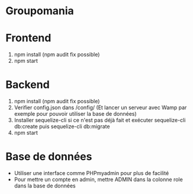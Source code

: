 # Groupomania

# Frontend

1. npm install (npm audit fix possible)
2. npm start

# Backend

1. npm install (npm audit fix possible)
2. Verifier config.json dans /config/ (Et lancer un serveur avec Wamp par exemple pour pouvoir utiliser la base de données)
3. Installer sequelize-cli si ce n'est pas déjà fait et exécuter sequelize-cli db:create puis sequelize-cli db:migrate
4. npm start

# Base de données

-   Utiliser une interface comme PHPmyadmin pour plus de facilité
-   Pour mettre un compte en admin, mettre ADMIN dans la colonne role dans la base de données

